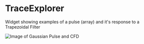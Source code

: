 # TraceExplorer
Widget showing examples of a pulse (array) and it's response to a Trapezoidal Filter


![Image of Gaussian Pulse and CFD](https://github.com/ntbrewer/TraceExplorer/edit/master/GaussianCFD.png)

